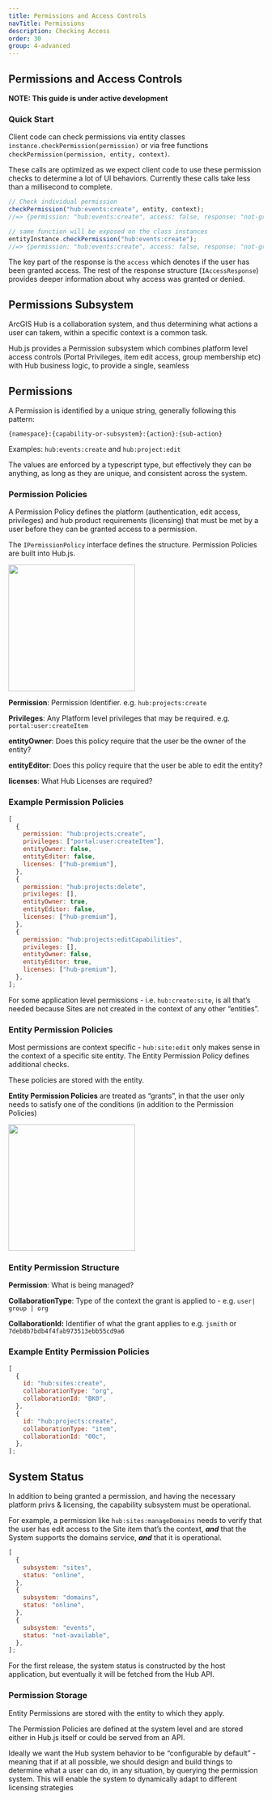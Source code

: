 ```yaml
---
title: Permissions and Access Controls
navTitle: Permissions
description: Checking Access
order: 30
group: 4-advanced
---
```


## Permissions and Access Controls

**NOTE: This guide is under active development**

### Quick Start

Client code can check permissions via entity classes `instance.checkPermission(permission)` or via free functions `checkPermission(permission, entity, context)`.

These calls are optimized as we expect client code to use these permission checks to determine a lot of UI behaviors. Currently these calls take less than a millisecond to complete.

```jsx
// Check individual permission
checkPermission("hub:events:create", entity, context);
//=> {permission: "hub:events:create", access: false, response: "not-group-member", checks: [{"hub:events:create", value: "group:00c", response:"not-group-member"}]}

// same function will be exposed on the class instances
entityInstance.checkPermission("hub:events:create");
//=> {permission: "hub:events:create", access: false, response: "not-group-member", checks: [{"hub:events:create", value: "group:00c", response:"not-group-member"}]}
```

The key part of the response is the `access` which denotes if the user has been granted access. The rest of the response structure (`IAccessResponse`) provides deeper information about why access was granted or denied.

## Permissions Subsystem

ArcGIS Hub is a collaboration system, and thus determining what actions a user can takem, within a specific context is a common task.

Hub.js provides a Permission subsystem which combines platform level access controls (Portal Privileges, item edit access, group membership etc) with Hub business logic, to provide a single, seamless

## Permissions

A Permission is identified by a unique string, generally following this pattern:

`{namespace}:{capability-or-subsystem}:{action}:{sub-action}`

Examples: `hub:events:create` and `hub:project:edit`

The values are enforced by a typescript type, but effectively they can be anything, as long as they are unique, and consistent across the system.

### Permission Policies

A Permission Policy defines the platform (authentication, edit access, privileges) and hub product requirements (licensing) that must be met by a user before they can be granted access to a permission.

The `IPermissionPolicy` interface defines the structure. Permission Policies are built into Hub.js.

<img src="/hub.js/img/IPermissionPolicy.png" width="250px">

**Permission**: Permission Identifier. e.g. `hub:projects:create`

**Privileges**: Any Platform level privileges that may be required. e.g. `portal:user:createItem`

**entityOwner**: Does this policy require that the user be the owner of the entity?

**entityEditor**: Does this policy require that the user be able to edit the entity?

**licenses**: What Hub Licenses are required?

### Example Permission Policies

```jsx
[
  {
    permission: "hub:projects:create",
    privileges: ["portal:user:createItem"],
    entityOwner: false,
    entityEditor: false,
    licenses: ["hub-premium"],
  },
  {
    permission: "hub:projects:delete",
    privileges: [],
    entityOwner: true,
    entityEditor: false,
    licenses: ["hub-premium"],
  },
  {
    permission: "hub:projects:editCapabilities",
    privileges: [],
    entityOwner: false,
    entityEditor: true,
    licenses: ["hub-premium"],
  },
];
```

For some application level permissions - i.e. `hub:create:site`, is all that’s needed because Sites are not created in the context of any other “entities”.

### Entity Permission Policies

Most permissions are context specific - `hub:site:edit` only makes sense in the context of a specific site entity. The Entity Permission Policy defines additional checks.

These policies are stored with the entity.

**Entity Permission Policies** are treated as “grants”, in that the user only needs to satisfy one of the conditions (in addition to the Permission Policies)

<img src="/hub.js/img/IEntityPermissionPolicy.png" width="250px">

### Entity Permission Structure

**Permission**: What is being managed?

**CollaborationType**: Type of the context the grant is applied to - e.g. `user| group | org`

**CollaborationId:** Identifier of what the grant applies to e.g. `jsmith` or `7deb8b7bdb4f4fab973513ebb55cd9a6`

### Example Entity Permission Policies

```jsx
[
  {
    id: "hub:sites:create",
    collaborationType: "org",
    collaborationId: "BK0",
  },
  {
    id: "hub:projects:create",
    collaborationType: "item",
    collaborationId: "00c",
  },
];
```

## System Status

In addition to being granted a permission, and having the necessary platform privs & licensing, the capability subsystem must be operational.

For example, a permission like `hub:sites:manageDomains` needs to verify that the user has edit access to the Site item that’s the context, **_and_** that the System supports the domains service, **_and_** that it is operational.

```jsx
[
  {
    subsystem: "sites",
    status: "online",
  },
  {
    subsystem: "domains",
    status: "online",
  },
  {
    subsystem: "events",
    status: "not-available",
  },
];
```

For the first release, the system status is constructed by the host application, but eventually it will be fetched from the Hub API.

### Permission Storage

Entity Permissions are stored with the entity to which they apply.

The Permission Policies are defined at the system level and are stored either in Hub.js itself or could be served from an API.

Ideally we want the Hub system behavior to be “configurable by default” - meaning that if at all possible, we should design and build things to determine what a user can do, in any situation, by querying the permission system. This will enable the system to dynamically adapt to different licensing strategies
